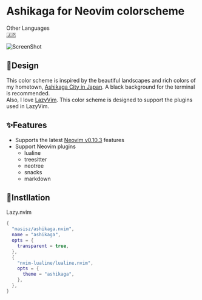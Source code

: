 # Ashikaga for Neovim colorscheme

Other Languages  
[🇯🇵](./README.ja.md)

![ScreenShot](https://github.com/user-attachments/assets/241efe58-d38f-4328-927f-91a0a9843a63)

## 🎨Design

This color scheme is inspired by the beautiful landscapes and rich colors of my hometown, [Ashikaga City in Japan](https://www-city-ashikaga-tochigi-jp.translate.goog/index.html?_x_tr_sl=ja&_x_tr_tl=en&_x_tr_hl=ja&_x_tr_pto=wapp). A black background for the terminal is recommended.  
Also, I love [LazyVim](https://www.lazyvim.org). This color scheme is designed to support the plugins used in LazyVim.

## ✨Features

- Supports the latest [Neovim v0.10.3](https://github.com/neovim/neovim/releases/tag/v0.10.3) features
- Support Neovim plugins
  - lualine
  - treesitter
  - neotree
  - snacks
  - markdown

## 🚀Instllation

Lazy.nvim

```lua
{
  "masisz/ashikaga.nvim",
  name = "ashikaga",
  opts = {
    transparent = true,
  },
  {
    "nvim-lualine/lualine.nvim",
    opts = {
      theme = "ashikaga",
    },
  },
}
```
